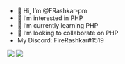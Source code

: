 - 👋 Hi, I’m @FRashkar-pm
- 👀 I’m interested in PHP
- 🌱 I’m currently learning PHP
- 💞️ I’m looking to collaborate on PHP
- My Discord: FireRashkar#1519


<img src= "https://github-readme-stats.vercel.app/api?username=FRashkar-pm&theme=dark" />
<img src= "https://github-readme-stats.vercel.app/api/top-langs?username=FRashkar-pm&theme=dark" />

<!---
FRashkar-pm/FRashkar-pm is a ✨ special ✨ repository because its `README.md` (this file) appears on your GitHub profile.
You can click the Preview link to take a look at your changes.
--->
